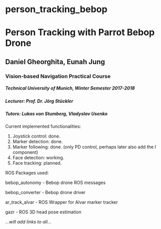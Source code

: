 # person_tracking_bebop
<h1> Person Tracking with Parrot Bebop Drone</h1>
<h2> Daniel Gheorghita, Eunah Jung </h2>

<h3>Vision-based Navigation Practical Course</h3> 
<h5>Technical University of Munich, Winter Semester 2017-2018</h5> 
<h5>Lecturer: Prof. Dr. Jörg Stückler</h5> 
<h5>Tutors: Lukas von Stumberg, Vladyslav Usenko </h5> 

Current implemented functionalities:

1. Joystick control: done.
2. Marker detection: done.
3. Marker following: done. (only PD control, perhaps later also add the I component)
4. Face detection: working.
5. Face tracking: planned.

ROS Packages used:

bebop_autonomy - Bebop drone ROS messages

bebop_converter - Bebop drone driver

ar_track_alvar - ROS Wrapper for Alvar marker tracker

gazr - ROS 3D head pose estimation 

<i>...will add links to all...</i>

